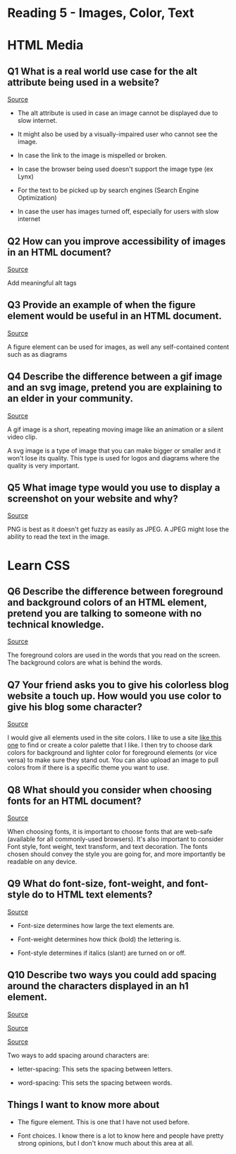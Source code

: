 # Reading 5 - Images, Color, Text

# HTML Media

## Q1 What is a real world use case for the alt attribute being used in a website?

[Source](https://developer.mozilla.org/en-US/docs/Learn/HTML/Multimedia_and_embedding/Images_in_HTML)

- The alt attribute is used in case an image cannot be displayed due to slow internet. 

- It might also be used by a visually-impaired user who cannot see the image.

- In case the link to the image is mispelled or broken.

- In case the browser being used doesn't support the image type (ex Lynx)

- For the text to be picked up by search engines (Search Engine Optimization)

- In case the user has images turned off, especially for users with slow internet

## Q2 How can you improve accessibility of images in an HTML document?

[Source](https://developer.mozilla.org/en-US/docs/Learn/HTML/Multimedia_and_embedding/Images_in_HTML)

Add meaningful alt tags

## Q3 Provide an example of when the figure element would be useful in an HTML document.

[Source](https://www.w3schools.com/tags/tag_figure.asp)

A figure element can be used for images, as well any self-contained content such as as diagrams

## Q4 Describe the difference between a gif image and an svg image, pretend you are explaining to an elder in your community.

[Source](https://developer.mozilla.org/en-US/docs/Web/Media/Formats/Image_types#common_image_file_types)

A gif image is a short, repeating moving image like an animation or a silent video clip.

A svg image is a type of image that you can make bigger or smaller and it won't lose its quality. This type is used for logos and diagrams where the quality is very important.

## Q5 What image type would you use to display a screenshot on your website and why?

[Source](https://developer.mozilla.org/en-US/docs/Web/Media/Formats/Image_types#choosing_an_image_format)

PNG is best as it doesn't get fuzzy as easily as JPEG. A JPEG might lose the ability to read the text in the image.

# Learn CSS

## Q6 Describe the difference between foreground and background colors of an HTML element, pretend you are talking to someone with no technical knowledge.

[Source](https://developer.mozilla.org/en-US/docs/Web/CSS/CSS_Colors/Applying_color)

The foreground colors are used in the words that you read on the screen. The background colors are what is behind the words.


## Q7 Your friend asks you to give his colorless blog website a touch up. How would you use color to give his blog some character?

[Source](https://developer.mozilla.org/en-US/docs/Web/CSS/CSS_Colors/Applying_color)

I would give all elements used in the site colors. I like to use a site [like this one](https://colordesigner.io/) to find or create a color palette that I like. I then try to choose dark colors for background and lighter color for foreground elements (or vice versa) to make sure they stand out. You can also upload an image to pull colors from if there is a specific theme you want to use.

## Q8 What should you consider when choosing fonts for an HTML document?

[Source](https://developer.mozilla.org/en-US/docs/Learn/CSS/Styling_text/Fundamentals)

When choosing fonts, it is important to choose fonts that are web-safe (available for all commonly-used browsers). It's also important to consider Font style, font weight, text transform, and text decoration. The fonts chosen should convey the style you are going for, and more importantly be readable on any device.

## Q9 What do font-size, font-weight, and font-style do to HTML text elements?

[Source](https://developer.mozilla.org/en-US/docs/Learn/CSS/Styling_text/Fundamentals)

- Font-size determines how large the text elements are.

- Font-weight determines how thick (bold) the lettering is.

- Font-style determines if italics (slant) are turned on or off.

## Q10 Describe two ways you could add spacing around the characters displayed in an h1 element.

[Source](https://developer.mozilla.org/en-US/docs/Learn/CSS/Styling_text/Fundamentals)

[Source](https://developer.mozilla.org/en-US/docs/Web/CSS/letter-spacing)

[Source](https://developer.mozilla.org/en-US/docs/Web/CSS/word-spacing)

Two ways to add spacing around characters are: 

- letter-spacing: This sets the spacing between letters.

- word-spacing: This sets the spacing between words.

## Things I want to know more about

- The figure element. This is one that I have not used before.

- Font choices. I know there is a lot to know here and people have pretty strong opinions, but I don't know much about this area at all.